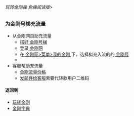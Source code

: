 ###### 玩转金刚梯 免梯阅读版>
### 为金刚号梯充流量

- 从金刚网自助充流量
  - [ 搭好](https://github.com/a2zitpro/web/blob/master/LadderFree/kkDictionary/LadderReady.md)[ 金刚号梯 ](https://github.com/a2zitpro/web/blob/master/LadderFree/kkDictionary/KKLadderKKID.md)
  - 登录[ 金刚网 ](https://github.com/a2zitpro/web/blob/master/LadderFree/kkDictionary/KKSiteZh.md)
  - 在[ 金刚网>菜单>我的金刚 ]()下，选择拟充入流的的[ 金刚号 ](https://github.com/a2zitpro/web/blob/master/LadderFree/kkDictionary/KKID.md)
  - 
- 客服帮助充流量
  - [金刚流量价格](https://github.com/a2zitpro/web/blob/master/LadderFree/kkDictionary/KKDatatrafficPriceOfLadderKKID.md)
  - [发邮件给客服](mailto:cs@a2zit.us)索要代转款用户二维码


#### 返回到
- [玩转金刚](https://github.com/a2zitpro/web/blob/master/LadderFree/A.md)
- [金刚字典](https://github.com/a2zitpro/web/blob/master/LadderFree/kkDictionary/KKDictionary.md)
